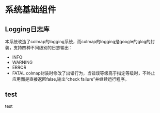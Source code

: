 # 系统基础组件

## Logging日志库

本系统改造了colmap的logging系统，而colmap的logging是google的glog的封装，支持四种不同级别的日志输出：
+ INFO
+ WARNING
+ ERROR
+ FATAL
colmap封装时修改了出错行为，当错误等级高于指定等级时，不终止应用而是直接返回false,输出“check failure”并继续运行程序。

## test

test
